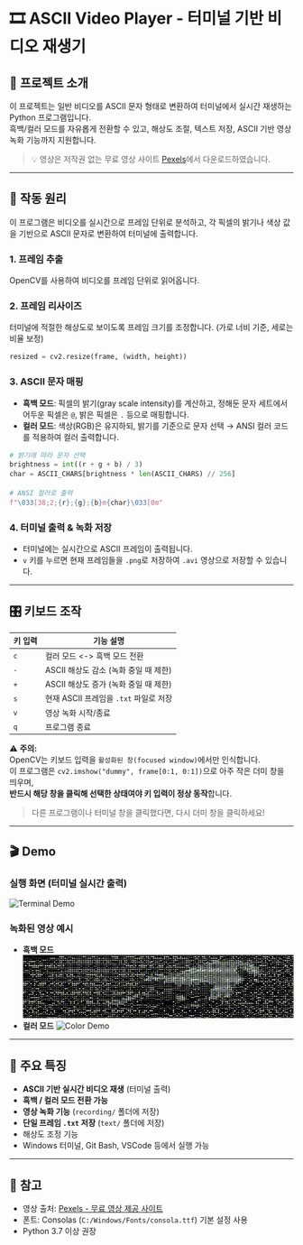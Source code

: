 # 🎞️ ASCII Video Player - 터미널 기반 비디오 재생기

## 📌 프로젝트 소개

이 프로젝트는 일반 비디오를 ASCII 문자 형태로 변환하여 터미널에서 실시간 재생하는 Python 프로그램입니다.  
흑백/컬러 모드를 자유롭게 전환할 수 있고, 해상도 조절, 텍스트 저장, ASCII 기반 영상 녹화 기능까지 지원합니다.

> 💡 영상은 저작권 없는 무료 영상 사이트 [Pexels](https://www.pexels.com)에서 다운로드하였습니다.

---

## 🧠 작동 원리

이 프로그램은 비디오를 실시간으로 프레임 단위로 분석하고, 각 픽셀의 밝기나 색상 값을 기반으로 ASCII 문자로 변환하여 터미널에 출력합니다.

### 1. 프레임 추출
OpenCV를 사용하여 비디오를 프레임 단위로 읽어옵니다.

### 2. 프레임 리사이즈
터미널에 적절한 해상도로 보이도록 프레임 크기를 조정합니다. (가로 너비 기준, 세로는 비율 보정)

```python
resized = cv2.resize(frame, (width, height))
```

### 3. ASCII 문자 매핑

- **흑백 모드**: 픽셀의 밝기(gray scale intensity)를 계산하고, 정해둔 문자 세트에서 어두운 픽셀은 `@`, 밝은 픽셀은 `.` 등으로 매핑합니다.
- **컬러 모드**: 색상(RGB)은 유지하되, 밝기를 기준으로 문자 선택 → ANSI 컬러 코드를 적용하여 컬러 출력합니다.

```python
# 밝기에 따라 문자 선택
brightness = int((r + g + b) / 3)
char = ASCII_CHARS[brightness * len(ASCII_CHARS) // 256]

# ANSI 컬러로 출력
f"\033[38;2;{r};{g};{b}m{char}\033[0m"
```

### 4. 터미널 출력 & 녹화 저장
- 터미널에는 실시간으로 ASCII 프레임이 출력됩니다.
- `v` 키를 누르면 현재 프레임들을 `.png`로 저장하여 `.avi` 영상으로 저장할 수 있습니다.


---


## 🎛️ 키보드 조작

| 키 입력 | 기능 설명                              |
|---------|-----------------------------------------|
| `c`     | 컬러 모드 <-> 흑백 모드 전환            |
| `-`     | ASCII 해상도 감소 (녹화 중일 때 제한)   |
| `+`     | ASCII 해상도 증가 (녹화 중일 때 제한)   |
| `s`     | 현재 ASCII 프레임을 `.txt` 파일로 저장  |
| `v`     | 영상 녹화 시작/종료                     |
| `q`     | 프로그램 종료                            |

⚠️ **주의:**  
OpenCV는 키보드 입력을 `활성화된 창(focused window)`에서만 인식합니다.  
이 프로그램은 `cv2.imshow("dummy", frame[0:1, 0:1])`으로 아주 작은 더미 창을 띄우며,  
**반드시 해당 창을 클릭해 선택한 상태여야 키 입력이 정상 동작**합니다.

> 다른 프로그램이나 터미널 창을 클릭했다면, 다시 더미 창을 클릭하세요!

---

## 🎬 Demo

### 실행 화면 (터미널 실시간 출력)
![Terminal Demo](./demo/demo.gif)

### 녹화된 영상 예시

- **흑백 모드**
![Grayscale Demo](./demo/gray-record-demo.gif)
- **컬러 모드**
![Color Demo](./demo/color-record-demo.gif)


---

## 📝 주요 특징

- **ASCII 기반 실시간 비디오 재생** (터미널 출력)
- **흑백 / 컬러 모드 전환 가능**
- **영상 녹화 기능** (`recording/` 폴더에 저장)
- **단일 프레임 `.txt` 저장** (`text/` 폴더에 저장)
- 해상도 조정 기능
- Windows 터미널, Git Bash, VSCode 등에서 실행 가능

---

## 🔖 참고

- 영상 출처: [Pexels - 무료 영상 제공 사이트](https://www.pexels.com)
- 폰트: Consolas (`C:/Windows/Fonts/consola.ttf`) 기본 설정 사용
- Python 3.7 이상 권장
